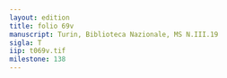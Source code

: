 ```yaml
---
layout: edition
title: folio 69v
manuscript: Turin, Biblioteca Nazionale, MS N.III.19
sigla: T
iip: t069v.tif
milestone: 138
---
```

